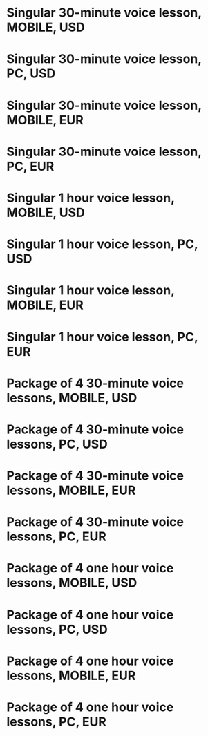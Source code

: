 # Singular 30-minute voice lesson, MOBILE, USD

<div id="smart-button-container">
      <div style="text-align: center;">
        <div id="paypal-button-container"></div>
      </div>
    </div>
  <script src="https://www.paypal.com/sdk/js?client-id=sb&enable-funding=venmo&currency=USD" data-sdk-integration-source="button-factory"></script>
  <script>
    function initPayPalButton() {
      paypal.Buttons({
        style: {
          shape: 'pill',
          color: 'white',
          layout: 'vertical',
          label: 'buynow',
          
        },

        createOrder: function(data, actions) {
          return actions.order.create({
            purchase_units: [{"description":"Singular 30-minute voice lesson","amount":{"currency_code":"USD","value":40}}]
          });
        },

        onApprove: function(data, actions) {
          return actions.order.capture().then(function(orderData) {

            // Full available details
            console.log('Capture result', orderData, JSON.stringify(orderData, null, 2));

            // Show a success message within this page, e.g.
            const element = document.getElementById('paypal-button-container');
            element.innerHTML = '';
            element.innerHTML = '<h3>Thank you for your payment!</h3>';

            // Or go to another URL:  actions.redirect('thank_you.html');

          });
        },

        onError: function(err) {
          console.log(err);
        }
      }).render('#paypal-button-container');
    }
    initPayPalButton();

  </script>

# Singular 30-minute voice lesson, PC, USD

<div id="smart-button-container">
      <div style="text-align: center;">
        <div id="paypal-button-container"></div>
      </div>
    </div>
  <script src="https://www.paypal.com/sdk/js?client-id=sb&enable-funding=venmo&currency=USD" data-sdk-integration-source="button-factory"></script>
  <script>
    function initPayPalButton() {
      paypal.Buttons({
        style: {
          shape: 'pill',
          color: 'white',
          layout: 'vertical',
          label: 'buynow',
          
        },

        createOrder: function(data, actions) {
          return actions.order.create({
            purchase_units: [{"description":"Singular 30-minute voice lesson","amount":{"currency_code":"USD","value":40}}]
          });
        },

        onApprove: function(data, actions) {
          return actions.order.capture().then(function(orderData) {

            // Full available details
            console.log('Capture result', orderData, JSON.stringify(orderData, null, 2));

            // Show a success message within this page, e.g.
            const element = document.getElementById('paypal-button-container');
            element.innerHTML = '';
            element.innerHTML = '<h3>Thank you for your payment!</h3>';

            // Or go to another URL:  actions.redirect('thank_you.html');

          });
        },

        onError: function(err) {
          console.log(err);
        }
      }).render('#paypal-button-container');
    }
    initPayPalButton();

  </script>

# Singular 30-minute voice lesson, MOBILE, EUR

<div id="smart-button-container">
      <div style="text-align: center;">
        <div id="paypal-button-container"></div>
      </div>
    </div>
  <script src="https://www.paypal.com/sdk/js?client-id=sb&enable-funding=venmo&currency=EUR" data-sdk-integration-source="button-factory"></script>
  <script>
    function initPayPalButton() {
      paypal.Buttons({
        style: {
          shape: 'pill',
          color: 'white',
          layout: 'vertical',
          label: 'buynow',
          
        },

        createOrder: function(data, actions) {
          return actions.order.create({
            purchase_units: [{"description":"Singular 30-minute voice lesson","amount":{"currency_code":"EUR","value":40}}]
          });
        },

        onApprove: function(data, actions) {
          return actions.order.capture().then(function(orderData) {

            // Full available details
            console.log('Capture result', orderData, JSON.stringify(orderData, null, 2));

            // Show a success message within this page, e.g.
            const element = document.getElementById('paypal-button-container');
            element.innerHTML = '';
            element.innerHTML = '<h3>Thank you for your payment!</h3>';

            // Or go to another URL:  actions.redirect('thank_you.html');

          });
        },

        onError: function(err) {
          console.log(err);
        }
      }).render('#paypal-button-container');
    }
    initPayPalButton();

  </script>

# Singular 30-minute voice lesson, PC, EUR

<div id="smart-button-container">
      <div style="text-align: center;">
        <div id="paypal-button-container"></div>
      </div>
    </div>
  <script src="https://www.paypal.com/sdk/js?client-id=sb&enable-funding=venmo&currency=EUR" data-sdk-integration-source="button-factory"></script>
  <script>
    function initPayPalButton() {
      paypal.Buttons({
        style: {
          shape: 'pill',
          color: 'white',
          layout: 'vertical',
          label: 'buynow',
          
        },

        createOrder: function(data, actions) {
          return actions.order.create({
            purchase_units: [{"description":"Singular 30-minute voice lesson","amount":{"currency_code":"EUR","value":40}}]
          });
        },

        onApprove: function(data, actions) {
          return actions.order.capture().then(function(orderData) {

            // Full available details
            console.log('Capture result', orderData, JSON.stringify(orderData, null, 2));

            // Show a success message within this page, e.g.
            const element = document.getElementById('paypal-button-container');
            element.innerHTML = '';
            element.innerHTML = '<h3>Thank you for your payment!</h3>';

            // Or go to another URL:  actions.redirect('thank_you.html');

          });
        },

        onError: function(err) {
          console.log(err);
        }
      }).render('#paypal-button-container');
    }
    initPayPalButton();

  </script>

# Singular 1 hour voice lesson, MOBILE, USD

<div id="smart-button-container">
      <div style="text-align: center;">
        <div id="paypal-button-container"></div>
      </div>
    </div>
  <script src="https://www.paypal.com/sdk/js?client-id=sb&enable-funding=venmo&currency=USD" data-sdk-integration-source="button-factory"></script>
  <script>
    function initPayPalButton() {
      paypal.Buttons({
        style: {
          shape: 'pill',
          color: 'white',
          layout: 'vertical',
          label: 'buynow',
          
        },

        createOrder: function(data, actions) {
          return actions.order.create({
            purchase_units: [{"description":"Singular 1 hour voice lesson","amount":{"currency_code":"USD","value":80}}]
          });
        },

        onApprove: function(data, actions) {
          return actions.order.capture().then(function(orderData) {

            // Full available details
            console.log('Capture result', orderData, JSON.stringify(orderData, null, 2));

            // Show a success message within this page, e.g.
            const element = document.getElementById('paypal-button-container');
            element.innerHTML = '';
            element.innerHTML = '<h3>Thank you for your payment!</h3>';

            // Or go to another URL:  actions.redirect('thank_you.html');

          });
        },

        onError: function(err) {
          console.log(err);
        }
      }).render('#paypal-button-container');
    }
    initPayPalButton();

  </script>

# Singular 1 hour voice lesson, PC, USD

<div id="smart-button-container">
      <div style="text-align: center;">
        <div id="paypal-button-container"></div>
      </div>
    </div>
  <script src="https://www.paypal.com/sdk/js?client-id=sb&enable-funding=venmo&currency=USD" data-sdk-integration-source="button-factory"></script>
  <script>
    function initPayPalButton() {
      paypal.Buttons({
        style: {
          shape: 'pill',
          color: 'white',
          layout: 'vertical',
          label: 'buynow',
          
        },

        createOrder: function(data, actions) {
          return actions.order.create({
            purchase_units: [{"description":"Singular 1 hour voice lesson","amount":{"currency_code":"USD","value":80}}]
          });
        },

        onApprove: function(data, actions) {
          return actions.order.capture().then(function(orderData) {

            // Full available details
            console.log('Capture result', orderData, JSON.stringify(orderData, null, 2));

            // Show a success message within this page, e.g.
            const element = document.getElementById('paypal-button-container');
            element.innerHTML = '';
            element.innerHTML = '<h3>Thank you for your payment!</h3>';

            // Or go to another URL:  actions.redirect('thank_you.html');

          });
        },

        onError: function(err) {
          console.log(err);
        }
      }).render('#paypal-button-container');
    }
    initPayPalButton();

  </script>

# Singular 1 hour voice lesson, MOBILE, EUR

<div id="smart-button-container">
      <div style="text-align: center;">
        <div id="paypal-button-container"></div>
      </div>
    </div>
  <script src="https://www.paypal.com/sdk/js?client-id=sb&enable-funding=venmo&currency=EUR" data-sdk-integration-source="button-factory"></script>
  <script>
    function initPayPalButton() {
      paypal.Buttons({
        style: {
          shape: 'pill',
          color: 'white',
          layout: 'vertical',
          label: 'buynow',
          
        },

        createOrder: function(data, actions) {
          return actions.order.create({
            purchase_units: [{"description":"Singular 1 hour voice lesson","amount":{"currency_code":"EUR","value":80}}]
          });
        },

        onApprove: function(data, actions) {
          return actions.order.capture().then(function(orderData) {

            // Full available details
            console.log('Capture result', orderData, JSON.stringify(orderData, null, 2));

            // Show a success message within this page, e.g.
            const element = document.getElementById('paypal-button-container');
            element.innerHTML = '';
            element.innerHTML = '<h3>Thank you for your payment!</h3>';

            // Or go to another URL:  actions.redirect('thank_you.html');

          });
        },

        onError: function(err) {
          console.log(err);
        }
      }).render('#paypal-button-container');
    }
    initPayPalButton();

  </script>

# Singular 1 hour voice lesson, PC, EUR

<div id="smart-button-container">
      <div style="text-align: center;">
        <div id="paypal-button-container"></div>
      </div>
    </div>
  <script src="https://www.paypal.com/sdk/js?client-id=sb&enable-funding=venmo&currency=EUR" data-sdk-integration-source="button-factory"></script>
  <script>
    function initPayPalButton() {
      paypal.Buttons({
        style: {
          shape: 'pill',
          color: 'white',
          layout: 'vertical',
          label: 'buynow',
          
        },

        createOrder: function(data, actions) {
          return actions.order.create({
            purchase_units: [{"description":"Singular 1 hour voice lesson","amount":{"currency_code":"EUR","value":80}}]
          });
        },

        onApprove: function(data, actions) {
          return actions.order.capture().then(function(orderData) {

            // Full available details
            console.log('Capture result', orderData, JSON.stringify(orderData, null, 2));

            // Show a success message within this page, e.g.
            const element = document.getElementById('paypal-button-container');
            element.innerHTML = '';
            element.innerHTML = '<h3>Thank you for your payment!</h3>';

            // Or go to another URL:  actions.redirect('thank_you.html');

          });
        },

        onError: function(err) {
          console.log(err);
        }
      }).render('#paypal-button-container');
    }
    initPayPalButton();

  </script>

# Package of 4 30-minute voice lessons, MOBILE, USD

<div id="smart-button-container">
      <div style="text-align: center;">
        <div id="paypal-button-container"></div>
      </div>
    </div>
  <script src="https://www.paypal.com/sdk/js?client-id=sb&enable-funding=venmo&currency=USD" data-sdk-integration-source="button-factory"></script>
  <script>
    function initPayPalButton() {
      paypal.Buttons({
        style: {
          shape: 'pill',
          color: 'white',
          layout: 'vertical',
          label: 'buynow',
          
        },

        createOrder: function(data, actions) {
          return actions.order.create({
            purchase_units: [{"description":"Package of 4 30-minute voice lessons","amount":{"currency_code":"USD","value":120}}]
          });
        },

        onApprove: function(data, actions) {
          return actions.order.capture().then(function(orderData) {

            // Full available details
            console.log('Capture result', orderData, JSON.stringify(orderData, null, 2));

            // Show a success message within this page, e.g.
            const element = document.getElementById('paypal-button-container');
            element.innerHTML = '';
            element.innerHTML = '<h3>Thank you for your payment!</h3>';

            // Or go to another URL:  actions.redirect('thank_you.html');

          });
        },

        onError: function(err) {
          console.log(err);
        }
      }).render('#paypal-button-container');
    }
    initPayPalButton();

  </script>

# Package of 4 30-minute voice lessons, PC, USD

<div id="smart-button-container">
      <div style="text-align: center;">
        <div id="paypal-button-container"></div>
      </div>
    </div>
  <script src="https://www.paypal.com/sdk/js?client-id=sb&enable-funding=venmo&currency=USD" data-sdk-integration-source="button-factory"></script>
  <script>
    function initPayPalButton() {
      paypal.Buttons({
        style: {
          shape: 'pill',
          color: 'white',
          layout: 'vertical',
          label: 'buynow',
          
        },

        createOrder: function(data, actions) {
          return actions.order.create({
            purchase_units: [{"description":"Package of 4 30-minute voice lessons","amount":{"currency_code":"USD","value":120}}]
          });
        },

        onApprove: function(data, actions) {
          return actions.order.capture().then(function(orderData) {

            // Full available details
            console.log('Capture result', orderData, JSON.stringify(orderData, null, 2));

            // Show a success message within this page, e.g.
            const element = document.getElementById('paypal-button-container');
            element.innerHTML = '';
            element.innerHTML = '<h3>Thank you for your payment!</h3>';

            // Or go to another URL:  actions.redirect('thank_you.html');

          });
        },

        onError: function(err) {
          console.log(err);
        }
      }).render('#paypal-button-container');
    }
    initPayPalButton();

  </script>

# Package of 4 30-minute voice lessons, MOBILE, EUR

<div id="smart-button-container">
      <div style="text-align: center;">
        <div id="paypal-button-container"></div>
      </div>
    </div>
  <script src="https://www.paypal.com/sdk/js?client-id=sb&enable-funding=venmo&currency=EUR" data-sdk-integration-source="button-factory"></script>
  <script>
    function initPayPalButton() {
      paypal.Buttons({
        style: {
          shape: 'pill',
          color: 'white',
          layout: 'vertical',
          label: 'buynow',
          
        },

        createOrder: function(data, actions) {
          return actions.order.create({
            purchase_units: [{"description":"Package of 4 30-minute voice lessons","amount":{"currency_code":"EUR","value":120}}]
          });
        },

        onApprove: function(data, actions) {
          return actions.order.capture().then(function(orderData) {

            // Full available details
            console.log('Capture result', orderData, JSON.stringify(orderData, null, 2));

            // Show a success message within this page, e.g.
            const element = document.getElementById('paypal-button-container');
            element.innerHTML = '';
            element.innerHTML = '<h3>Thank you for your payment!</h3>';

            // Or go to another URL:  actions.redirect('thank_you.html');

          });
        },

        onError: function(err) {
          console.log(err);
        }
      }).render('#paypal-button-container');
    }
    initPayPalButton();

  </script>

# Package of 4 30-minute voice lessons, PC, EUR

<div id="smart-button-container">
      <div style="text-align: center;">
        <div id="paypal-button-container"></div>
      </div>
    </div>
  <script src="https://www.paypal.com/sdk/js?client-id=sb&enable-funding=venmo&currency=EUR" data-sdk-integration-source="button-factory"></script>
  <script>
    function initPayPalButton() {
      paypal.Buttons({
        style: {
          shape: 'pill',
          color: 'white',
          layout: 'vertical',
          label: 'buynow',
          
        },
 
        createOrder: function(data, actions) {
          return actions.order.create({
            purchase_units: [{"description":"Package of 4 30-minute voice lessons","amount":{"currency_code":"EUR","value":120}}]
          });
        },
 
        onApprove: function(data, actions) {
          return actions.order.capture().then(function(orderData) {
            
            // Full available details
            console.log('Capture result', orderData, JSON.stringify(orderData, null, 2));
 
            // Show a success message within this page, e.g.
            const element = document.getElementById('paypal-button-container');
            element.innerHTML = '';
            element.innerHTML = '<h3>Thank you for your payment!</h3>';
 
            // Or go to another URL:  actions.redirect('thank_you.html');
            
          });
        },
 
        onError: function(err) {
          console.log(err);
        }
      }).render('#paypal-button-container');
    }
    initPayPalButton();
  </script>

# Package of 4 one hour voice lessons, MOBILE, USD

<div id="smart-button-container">
      <div style="text-align: center;">
        <div id="paypal-button-container"></div>
      </div>
    </div>
  <script src="https://www.paypal.com/sdk/js?client-id=sb&enable-funding=venmo&currency=USD" data-sdk-integration-source="button-factory"></script>
  <script>
    function initPayPalButton() {
      paypal.Buttons({
        style: {
          shape: 'pill',
          color: 'white',
          layout: 'vertical',
          label: 'buynow',
          
        },

        createOrder: function(data, actions) {
          return actions.order.create({
            purchase_units: [{"description":"Package of 4 one hour voice lessons","amount":{"currency_code":"USD","value":240}}]
          });
        },

        onApprove: function(data, actions) {
          return actions.order.capture().then(function(orderData) {

            // Full available details
            console.log('Capture result', orderData, JSON.stringify(orderData, null, 2));

            // Show a success message within this page, e.g.
            const element = document.getElementById('paypal-button-container');
            element.innerHTML = '';
            element.innerHTML = '<h3>Thank you for your payment!</h3>';

            // Or go to another URL:  actions.redirect('thank_you.html');

          });
        },

        onError: function(err) {
          console.log(err);
        }
      }).render('#paypal-button-container');
    }
    initPayPalButton();

  </script>

# Package of 4 one hour voice lessons, PC, USD

<div id="smart-button-container">
      <div style="text-align: center;">
        <div id="paypal-button-container"></div>
      </div>
    </div>
  <script src="https://www.paypal.com/sdk/js?client-id=sb&enable-funding=venmo&currency=USD" data-sdk-integration-source="button-factory"></script>
  <script>
    function initPayPalButton() {
      paypal.Buttons({
        style: {
          shape: 'pill',
          color: 'white',
          layout: 'vertical',
          label: 'buynow',
          
        },

        createOrder: function(data, actions) {
          return actions.order.create({
            purchase_units: [{"description":"Package of 4 one hour voice lessons","amount":{"currency_code":"USD","value":240}}]
          });
        },

        onApprove: function(data, actions) {
          return actions.order.capture().then(function(orderData) {

            // Full available details
            console.log('Capture result', orderData, JSON.stringify(orderData, null, 2));

            // Show a success message within this page, e.g.
            const element = document.getElementById('paypal-button-container');
            element.innerHTML = '';
            element.innerHTML = '<h3>Thank you for your payment!</h3>';

            // Or go to another URL:  actions.redirect('thank_you.html');

          });
        },

        onError: function(err) {
          console.log(err);
        }
      }).render('#paypal-button-container');
    }
    initPayPalButton();

  </script>

# Package of 4 one hour voice lessons, MOBILE, EUR

<div id="smart-button-container">
      <div style="text-align: center;">
        <div id="paypal-button-container"></div>
      </div>
    </div>
  <script src="https://www.paypal.com/sdk/js?client-id=sb&enable-funding=venmo&currency=EUR" data-sdk-integration-source="button-factory"></script>
  <script>
    function initPayPalButton() {
      paypal.Buttons({
        style: {
          shape: 'pill',
          color: 'white',
          layout: 'vertical',
          label: 'buynow',
          
        },

        createOrder: function(data, actions) {
          return actions.order.create({
            purchase_units: [{"description":"Package of 4 one hour voice lessons","amount":{"currency_code":"EUR","value":240}}]
          });
        },

        onApprove: function(data, actions) {
          return actions.order.capture().then(function(orderData) {

            // Full available details
            console.log('Capture result', orderData, JSON.stringify(orderData, null, 2));

            // Show a success message within this page, e.g.
            const element = document.getElementById('paypal-button-container');
            element.innerHTML = '';
            element.innerHTML = '<h3>Thank you for your payment!</h3>';

            // Or go to another URL:  actions.redirect('thank_you.html');

          });
        },

        onError: function(err) {
          console.log(err);
        }
      }).render('#paypal-button-container');
    }
    initPayPalButton();

  </script>
  
# Package of 4 one hour voice lessons, PC, EUR

<div id="smart-button-container">
      <div style="text-align: center;">
        <div id="paypal-button-container"></div>
      </div>
    </div>
  <script src="https://www.paypal.com/sdk/js?client-id=sb&enable-funding=venmo&currency=EUR" data-sdk-integration-source="button-factory"></script>
  <script>
    function initPayPalButton() {
      paypal.Buttons({
        style: {
          shape: 'pill',
          color: 'white',
          layout: 'vertical',
          label: 'buynow',
          
        },

        createOrder: function(data, actions) {
          return actions.order.create({
            purchase_units: [{"description":"Package of 4 one hour voice lessons","amount":{"currency_code":"EUR","value":240}}]
          });
        },

        onApprove: function(data, actions) {
          return actions.order.capture().then(function(orderData) {

            // Full available details
            console.log('Capture result', orderData, JSON.stringify(orderData, null, 2));

            // Show a success message within this page, e.g.
            const element = document.getElementById('paypal-button-container');
            element.innerHTML = '';
            element.innerHTML = '<h3>Thank you for your payment!</h3>';

            // Or go to another URL:  actions.redirect('thank_you.html');

          });
        },

        onError: function(err) {
          console.log(err);
        }
      }).render('#paypal-button-container');
    }
    initPayPalButton();

  </script>

